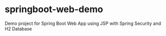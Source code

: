 # springboot-web-demo

Demo project for Spring Boot Web App using JSP with Spring Security and H2 Database


